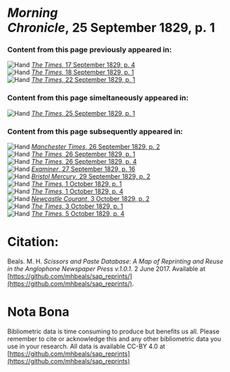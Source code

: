 # *Morning Chronicle*, 25 September 1829, p. 1  
  
### Content from this page previously appeared in:  
![Hand](http://scissorsandpaste.net/wp-content/uploads/2017/06/smallhandpointer.png) [*The Times*, 17 September 1829, p. 4](https://mhbeals.github.io/sap_html/The-Times/The-Times-17-September-1829-p-4)  
![Hand](http://scissorsandpaste.net/wp-content/uploads/2017/06/smallhandpointer.png) [*The Times*, 18 September 1829, p. 1](https://mhbeals.github.io/sap_html/The-Times/The-Times-18-September-1829-p-1)  
![Hand](http://scissorsandpaste.net/wp-content/uploads/2017/06/smallhandpointer.png) [*The Times*, 22 September 1829, p. 1](https://mhbeals.github.io/sap_html/The-Times/The-Times-22-September-1829-p-1)  
  
### Content from this page simeltaneously appeared in:  
![Hand](http://scissorsandpaste.net/wp-content/uploads/2017/06/smallhandpointer.png) [*The Times*, 25 September 1829, p. 1](https://mhbeals.github.io/sap_html/The-Times/The-Times-25-September-1829-p-1)  
  
### Content from this page subsequently appeared in:  
![Hand](http://scissorsandpaste.net/wp-content/uploads/2017/06/smallhandpointer.png) [*Manchester Times*, 26 September 1829, p. 2](https://mhbeals.github.io/sap_html/Manchester-Times/Manchester-Times-26-September-1829-p-2)  
![Hand](http://scissorsandpaste.net/wp-content/uploads/2017/06/smallhandpointer.png) [*The Times*, 26 September 1829, p. 1](https://mhbeals.github.io/sap_html/The-Times/The-Times-26-September-1829-p-1)  
![Hand](http://scissorsandpaste.net/wp-content/uploads/2017/06/smallhandpointer.png) [*The Times*, 26 September 1829, p. 4](https://mhbeals.github.io/sap_html/The-Times/The-Times-26-September-1829-p-4)  
![Hand](http://scissorsandpaste.net/wp-content/uploads/2017/06/smallhandpointer.png) [*Examiner*, 27 September 1829, p. 16](https://mhbeals.github.io/sap_html/Examiner/Examiner-27-September-1829-p-16)  
![Hand](http://scissorsandpaste.net/wp-content/uploads/2017/06/smallhandpointer.png) [*Bristol Mercury*, 29 September 1829, p. 2](https://mhbeals.github.io/sap_html/Bristol-Mercury/Bristol-Mercury-29-September-1829-p-2)  
![Hand](http://scissorsandpaste.net/wp-content/uploads/2017/06/smallhandpointer.png) [*The Times*, 1 October 1829, p. 1](https://mhbeals.github.io/sap_html/The-Times/The-Times-1-October-1829-p-1)  
![Hand](http://scissorsandpaste.net/wp-content/uploads/2017/06/smallhandpointer.png) [*The Times*, 1 October 1829, p. 4](https://mhbeals.github.io/sap_html/The-Times/The-Times-1-October-1829-p-4)  
![Hand](http://scissorsandpaste.net/wp-content/uploads/2017/06/smallhandpointer.png) [*Newcastle Courant*, 3 October 1829, p. 2](https://mhbeals.github.io/sap_html/Newcastle-Courant/Newcastle-Courant-3-October-1829-p-2)  
![Hand](http://scissorsandpaste.net/wp-content/uploads/2017/06/smallhandpointer.png) [*The Times*, 3 October 1829, p. 1](https://mhbeals.github.io/sap_html/The-Times/The-Times-3-October-1829-p-1)  
![Hand](http://scissorsandpaste.net/wp-content/uploads/2017/06/smallhandpointer.png) [*The Times*, 5 October 1829, p. 4](https://mhbeals.github.io/sap_html/The-Times/The-Times-5-October-1829-p-4)  


# Citation: 

Beals. M. H. *Scissors and Paste Database: A Map of Reprinting and Reuse in the Anglophone Newspaper Press v.1.0.1.* 2 June 2017. Available at [https://github.com/mhbeals/sap_reprints/](https://github.com/mhbeals/sap_reprints/). 

# Nota Bona

Bibliometric data is time consuming to produce but benefits us all. Please remember to cite or acknowledge this and any other bibliometric data you use in your research. All data is available CC-BY 4.0 at [https://github.com/mhbeals/sap_reprints](https://github.com/mhbeals/sap_reprints)